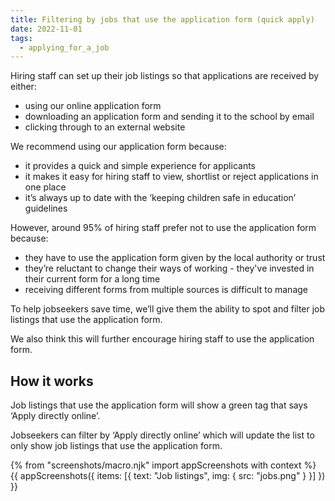 ```yaml
---
title: Filtering by jobs that use the application form (quick apply)
date: 2022-11-01
tags:
  - applying_for_a_job
---
```


Hiring staff can set up their job listings so that applications are received by either:

- using our online application form
- downloading an application form and sending it to the school by email
- clicking through to an external website

We recommend using our application form because:

- it provides a quick and simple experience for applicants
- it makes it easy for hiring staff to view, shortlist or reject applications in one place
- it’s always up to date with the ‘keeping children safe in education’ guidelines

However, around 95% of hiring staff prefer not to use the application form because:

- they have to use the application form given by the local authority or trust
- they’re reluctant to change their ways of working - they've invested in their current form for a long time
- receiving different forms from multiple sources is difficult to manage

To help jobseekers save time, we’ll give them the ability to spot and filter job listings that use the application form.

We also think this will further encourage hiring staff to use the application form.

## How it works

Job listings that use the application form will show a green tag that says ‘Apply directly online’.

Jobseekers can filter by ‘Apply directly online’ which will update the list to only show job listings that use the application form.

{% from "screenshots/macro.njk" import appScreenshots with context %}
{{ appScreenshots({
  items: [{
    text: "Job listings",
    img: { src: "jobs.png" }
  }]
}) }}

